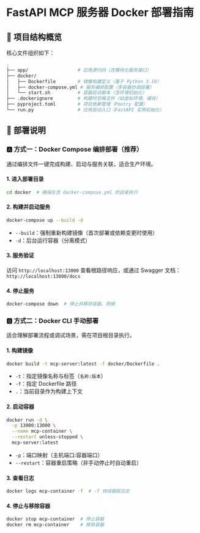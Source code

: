 # FastAPI MCP 服务器 Docker 部署指南  


## 📁 项目结构概览  
核心文件组织如下：  

```bash
.
├── app/                  # 应用源代码（含模块化服务接口）
├── docker/
│   ├── Dockerfile        # 镜像构建定义（基于 Python 3.10）
│   ├── docker-compose.yml # 服务编排配置（多容器协调部署）
│   └── start.sh          # 容器启动脚本（含环境初始化）
├── .dockerignore         # 构建时忽略文件（如虚拟环境、缓存）
├── pyproject.toml        # 项目依赖管理（Poetry 配置）
└── run.py                # 应用启动入口（FastAPI 实例初始化）
```


## 🚀 部署说明  


### 🅰️ 方式一：Docker Compose 编排部署（推荐）  
通过编排文件一键完成构建、启动与服务关联，适合生产环境。  


#### 1. 进入部署目录  
```bash
cd docker  # 确保在含 docker-compose.yml 的目录执行
```


#### 2. 构建并启动服务  
```bash
docker-compose up --build -d
```
- `--build`：强制重新构建镜像（首次部署或依赖变更时使用）  
- `-d`：后台运行容器（分离模式）  


#### 3. 服务验证  
访问 `http://localhost:13000` 查看根路径响应，或通过 Swagger 文档：  
`http://localhost:13000/docs`  


#### 4. 停止服务  
```bash
docker-compose down  # 停止并移除容器、网络
```


### 🅱️ 方式二：Docker CLI 手动部署  
适合理解部署流程或调试场景，需在项目根目录执行。  


#### 1. 构建镜像  
```bash
docker build -t mcp-server:latest -f docker/Dockerfile .
```
- `-t`：指定镜像名称与标签（`名称:版本`）  
- `-f`：指定 Dockerfile 路径  
- `.`：当前目录作为构建上下文  


#### 2. 启动容器  
```bash
docker run -d \
  -p 13000:13000 \
  --name mcp-container \
  --restart unless-stopped \
  mcp-server:latest
```
- `-p`：端口映射（主机端口:容器端口）  
- `--restart`：容器重启策略（非手动停止时自动重启）  


#### 3. 查看日志  
```bash
docker logs mcp-container -f  # -f 持续跟踪日志
```


#### 4. 停止与移除容器  
```bash
docker stop mcp-container  # 停止容器
docker rm mcp-container    # 移除容器
```
